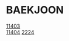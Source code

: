 # BAEKJOON

<a href="https://github.com/JMine97/BAEKJOON/blob/main/Floyd-Warshall/11403.py">11403</a> <br>
<a href="https://github.com/JMine97/BAEKJOON/blob/main/Floyd-Warshall/11404.py">11404</a>
<a href="https://github.com/JMine97/BAEKJOON/blob/main/Floyd-Warshall/11404.py">2224</a>
